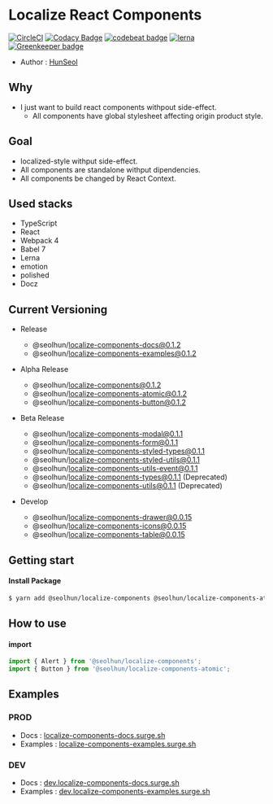 # Localize React Components

[![CircleCI](https://circleci.com/gh/Seolhun/localize-components/tree/master.svg?style=svg)](https://circleci.com/gh/Seolhun/localize-components/tree/master)
[![Codacy Badge](https://api.codacy.com/project/badge/Grade/87c0d9f96fc74d94b60c0c397a6b30c6)](https://www.codacy.com/app/shun10114/localize-components?utm_source=github.com&amp;utm_medium=referral&amp;utm_content=Seolhun/localize-components&amp;utm_campaign=Badge_Grade)
[![codebeat badge](https://codebeat.co/badges/2ab413e3-946a-4719-bb75-07e76851cbba)](https://codebeat.co/projects/github-com-seolhun-localize-components-master)
[![lerna](https://img.shields.io/badge/maintained%20with-lerna-cc00ff.svg)](https://lernajs.io/) [![Greenkeeper badge](https://badges.greenkeeper.io/Seolhun/localize-components.svg)](https://greenkeeper.io/)

- Author : [HunSeol](https://github.com/Seolhun/)

## Why
- I just want to build react components withpout side-effect. 
  - All components have global stylesheet affecting origin product style.

## Goal
- localized-style withput side-effect.
- All components are standalone withput dipendencies.
- All components be changed by React Context.

## Used stacks
- TypeScript
- React
- Webpack 4
- Babel 7
- Lerna
- emotion
- polished
- Docz

## Current Versioning 
- Release
  - @seolhun/localize-components-docs@0.1.2
  - @seolhun/localize-components-examples@0.1.2

- Alpha Release
  - @seolhun/localize-components@0.1.2
  - @seolhun/localize-components-atomic@0.1.2
  - @seolhun/localize-components-button@0.1.2

- Beta Release  
  - @seolhun/localize-components-modal@0.1.1
  - @seolhun/localize-components-form@0.1.1
  - @seolhun/localize-components-styled-types@0.1.1
  - @seolhun/localize-components-styled-utils@0.1.1
  - @seolhun/localize-components-utils-event@0.1.1
  - @seolhun/localize-components-types@0.1.1 (Deprecated)
  - @seolhun/localize-components-utils@0.1.1 (Deprecated)

- Develop
  - @seolhun/localize-components-drawer@0.0.15
  - @seolhun/localize-components-icons@0.0.15
  - @seolhun/localize-components-table@0.0.15

## Getting start
#### Install Package
```bash
$ yarn add @seolhun/localize-components @seolhun/localize-components-atomic
```

## How to use
#### import
```js
import { Alert } from '@seolhun/localize-components';
import { Button } from '@seolhun/localize-components-atomic';
```

## Examples
### PROD
- Docs : [localize-components-docs.surge.sh](http://localize-components-docs.surge.sh/#/)
- Examples : [localize-components-examples.surge.sh](http://localize-components-examples.surge.sh/#/)

### DEV
- Docs : [dev.localize-components-docs.surge.sh](http://dev.localize-components-docs.surge.sh/#/)
- Examples : [dev.localize-components-examples.surge.sh](http://dev.localize-components-examples.surge.sh/#/)
